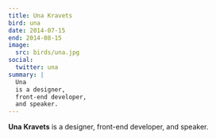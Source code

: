 ```yaml
---
title: Una Kravets
bird: una
date: 2014-07-15
end: 2014-08-15
image:
  src: birds/una.jpg
social:
  twitter: una
summary: |
  Una
  is a designer,
  front-end developer,
  and speaker.
---
```


**Una Kravets**
is a designer,
front-end developer,
and speaker.
